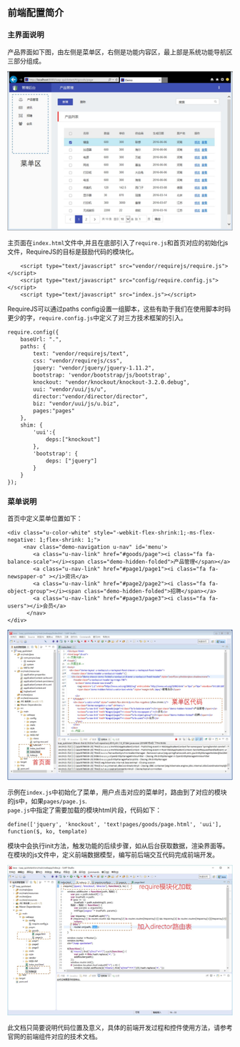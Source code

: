 ## 前端配置简介


### 主界面说明

产品界面如下图，由左侧是菜单区，右侧是功能内容区，最上部是系统功能导航区三部分组成。

![产品界面](/img/image105.jpg)

主页面在`index.html`文件中,并且在底部引入了`require.js`和首页对应的初始化js文件，RequireJS的目标是鼓励代码的模块化。
```
    <script type="text/javascript" src="vendor/requirejs/require.js"></script>
    <script type="text/javascript" src="config/require.config.js"></script>
    <script type="text/javascript" src="index.js"></script>
```
RequireJS可以通过paths config设置一组脚本，这些有助于我们在使用脚本时码更少的字，`require.config.js`中定义了对三方技术框架的引入。  

```
require.config({
	baseUrl: ".",
	paths: {
		text: "vendor/requirejs/text",
		css: "vendor/requirejs/css",
		jquery: "vendor/jquery/jquery-1.11.2",
		bootstrap: 'vendor/bootstrap/js/bootstrap',
		knockout: "vendor/knockout/knockout-3.2.0.debug",
		uui: "vendor/uui/js/u",
		director:"vendor/director/director",
		biz: "vendor/uui/js/u.biz",
		pages:"pages"
	},
	shim: {
		'uui':{
			deps:["knockout"]
		},
		'bootstrap': {
			deps: ["jquery"]
		}
	}
});
```

### 菜单说明


首页中定义菜单位置如下：  

```
<div class="u-color-white" style="-webkit-flex-shrink:1;-ms-flex-negative: 1;flex-shrink: 1;">
     <nav class="demo-navigation u-nav" id='menu'>	
		<a class="u-nav-link" href="#goods/page"><i class="fa fa-balance-scale"></i><span class="demo-hidden-folded">产品管理</span></a>
		<a class="u-nav-link" href="#page1/page1"><i class="fa fa-newspaper-o" ></i>资讯</a>
		<a class="u-nav-link" href="#page2/page2"><i class="fa fa-object-group"></i><span class="demo-hidden-folded">招聘</span></a>
        <a class="u-nav-link" href="#page3/page3"><i class="fa fa-users"></i>会员</a>
      </nav>
</div>
```

![主页面](../img/image106.jpg)

示例在`index.js`中初始化了菜单，用户点击对应的菜单时，路由到了对应的模块的js中，如果`pages/page.js`.  
`page.js`中指定了需要加载的模块html片段，代码如下：  
	
	define(['jquery', 'knockout', 'text!pages/goods/page.html', 'uui'], function($, ko, template)  

模块中会执行init方法，触发功能的后续步骤，如从后台获取数据，渲染界面等。在模块的js文件中，定义前端数据模型，编写前后端交互代码完成前端开发。

![模块加载](../img/image107.jpg)

此文档只简要说明代码位置及意义，具体的前端开发过程和控件使用方法，请参考官网的前端组件对应的技术文档。  